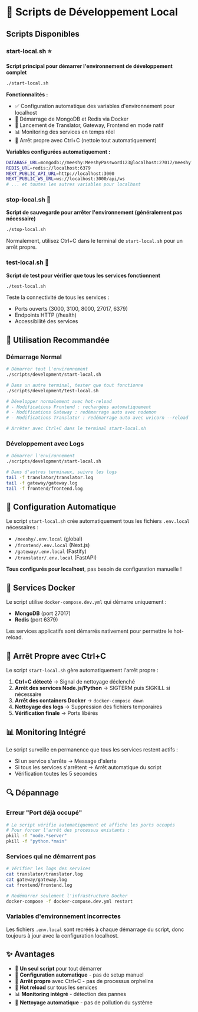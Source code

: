 # 🚀 Scripts de Développement Local

## Scripts Disponibles

### start-local.sh ⭐
**Script principal pour démarrer l'environnement de développement complet**

```bash
./start-local.sh
```

**Fonctionnalités :**
- ✅ Configuration automatique des variables d'environnement pour localhost
- 🐳 Démarrage de MongoDB et Redis via Docker
- 🚀 Lancement de Translator, Gateway, Frontend en mode natif
- 📊 Monitoring des services en temps réel
- 🛑 Arrêt propre avec Ctrl+C (nettoie tout automatiquement)

**Variables configurées automatiquement :**
```bash
DATABASE_URL=mongodb://meeshy:MeeshyPassword123@localhost:27017/meeshy?authSource=admin
REDIS_URL=redis://localhost:6379
NEXT_PUBLIC_API_URL=http://localhost:3000
NEXT_PUBLIC_WS_URL=ws://localhost:3000/api/ws
# ... et toutes les autres variables pour localhost
```

### stop-local.sh 🛑
**Script de sauvegarde pour arrêter l'environnement (généralement pas nécessaire)**

```bash
./stop-local.sh
```

Normalement, utilisez Ctrl+C dans le terminal de `start-local.sh` pour un arrêt propre.

### test-local.sh 🧪
**Script de test pour vérifier que tous les services fonctionnent**

```bash
./test-local.sh
```

Teste la connectivité de tous les services :
- Ports ouverts (3000, 3100, 8000, 27017, 6379)
- Endpoints HTTP (/health)
- Accessibilité des services

## 🎯 Utilisation Recommandée

### Démarrage Normal
```bash
# Démarrer tout l'environnement
./scripts/development/start-local.sh

# Dans un autre terminal, tester que tout fonctionne
./scripts/development/test-local.sh

# Développer normalement avec hot-reload
# - Modifications Frontend : rechargées automatiquement
# - Modifications Gateway : redémarrage auto avec nodemon  
# - Modifications Translator : redémarrage auto avec uvicorn --reload

# Arrêter avec Ctrl+C dans le terminal start-local.sh
```

### Développement avec Logs
```bash
# Démarrer l'environnement
./scripts/development/start-local.sh

# Dans d'autres terminaux, suivre les logs
tail -f translator/translator.log
tail -f gateway/gateway.log
tail -f frontend/frontend.log
```

## 🔧 Configuration Automatique

Le script `start-local.sh` crée automatiquement tous les fichiers `.env.local` nécessaires :

- `/meeshy/.env.local` (global)
- `/frontend/.env.local` (Next.js)
- `/gateway/.env.local` (Fastify)
- `/translator/.env.local` (FastAPI)

**Tous configurés pour localhost**, pas besoin de configuration manuelle !

## 🐳 Services Docker

Le script utilise `docker-compose.dev.yml` qui démarre uniquement :
- **MongoDB** (port 27017)
- **Redis** (port 6379)

Les services applicatifs sont démarrés nativement pour permettre le hot-reload.

## 🛑 Arrêt Propre avec Ctrl+C

Le script `start-local.sh` gère automatiquement l'arrêt propre :

1. **Ctrl+C détecté** → Signal de nettoyage déclenché
2. **Arrêt des services Node.js/Python** → SIGTERM puis SIGKILL si nécessaire
3. **Arrêt des containers Docker** → `docker-compose down`
4. **Nettoyage des logs** → Suppression des fichiers temporaires
5. **Vérification finale** → Ports libérés

## 📊 Monitoring Intégré

Le script surveille en permanence que tous les services restent actifs :
- Si un service s'arrête → Message d'alerte
- Si tous les services s'arrêtent → Arrêt automatique du script
- Vérification toutes les 5 secondes

## 🔍 Dépannage

### Erreur "Port déjà occupé"
```bash
# Le script vérifie automatiquement et affiche les ports occupés
# Pour forcer l'arrêt des processus existants :
pkill -f "node.*server"
pkill -f "python.*main" 
```

### Services qui ne démarrent pas
```bash
# Vérifier les logs des services
cat translator/translator.log
cat gateway/gateway.log
cat frontend/frontend.log

# Redémarrer seulement l'infrastructure Docker
docker-compose -f docker-compose.dev.yml restart
```

### Variables d'environnement incorrectes
Les fichiers `.env.local` sont recréés à chaque démarrage du script, donc toujours à jour avec la configuration localhost.

## ✨ Avantages

- 🎯 **Un seul script** pour tout démarrer
- 🔧 **Configuration automatique** - pas de setup manuel
- 🛑 **Arrêt propre** avec Ctrl+C - pas de processus orphelins
- 🔄 **Hot reload** sur tous les services
- 📊 **Monitoring intégré** - détection des pannes
- 🧹 **Nettoyage automatique** - pas de pollution du système
